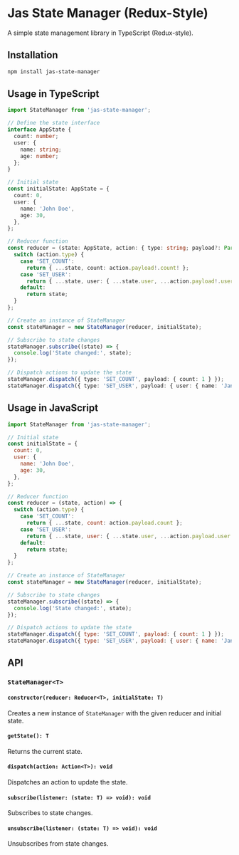 # Jas State Manager (Redux-Style)

A simple state management library in TypeScript (Redux-style).

## Installation

```sh
npm install jas-state-manager
```

## Usage in TypeScript

```typescript
import StateManager from 'jas-state-manager';

// Define the state interface
interface AppState {
  count: number;
  user: {
    name: string;
    age: number;
  };
}

// Initial state
const initialState: AppState = {
  count: 0,
  user: {
    name: 'John Doe',
    age: 30,
  },
};

// Reducer function
const reducer = (state: AppState, action: { type: string; payload?: Partial<AppState> }): AppState => {
  switch (action.type) {
    case 'SET_COUNT':
      return { ...state, count: action.payload!.count! };
    case 'SET_USER':
      return { ...state, user: { ...state.user, ...action.payload!.user! } };
    default:
      return state;
  }
};

// Create an instance of StateManager
const stateManager = new StateManager(reducer, initialState);

// Subscribe to state changes
stateManager.subscribe((state) => {
  console.log('State changed:', state);
});

// Dispatch actions to update the state
stateManager.dispatch({ type: 'SET_COUNT', payload: { count: 1 } });
stateManager.dispatch({ type: 'SET_USER', payload: { user: { name: 'Jane Doe', age: 25 } } });
```

## Usage in JavaScript

```javascript
import StateManager from 'jas-state-manager';

// Initial state
const initialState = {
  count: 0,
  user: {
    name: 'John Doe',
    age: 30,
  },
};

// Reducer function
const reducer = (state, action) => {
  switch (action.type) {
    case 'SET_COUNT':
      return { ...state, count: action.payload.count };
    case 'SET_USER':
      return { ...state, user: { ...state.user, ...action.payload.user } };
    default:
      return state;
  }
};

// Create an instance of StateManager
const stateManager = new StateManager(reducer, initialState);

// Subscribe to state changes
stateManager.subscribe((state) => {
  console.log('State changed:', state);
});

// Dispatch actions to update the state
stateManager.dispatch({ type: 'SET_COUNT', payload: { count: 1 } });
stateManager.dispatch({ type: 'SET_USER', payload: { user: { name: 'Jane Doe', age: 25 } } });
```

## API

### `StateManager<T>`

#### `constructor(reducer: Reducer<T>, initialState: T)`

Creates a new instance of `StateManager` with the given reducer and initial state.

#### `getState(): T`

Returns the current state.

#### `dispatch(action: Action<T>): void`

Dispatches an action to update the state.

#### `subscribe(listener: (state: T) => void): void`

Subscribes to state changes.

#### `unsubscribe(listener: (state: T) => void): void`

Unsubscribes from state changes.

